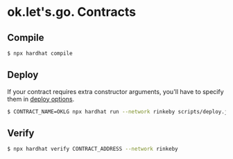 # ok.let's.go. Contracts

## Compile

```sh
$ npx hardhat compile
```

## Deploy

If your contract requires extra constructor arguments, you'll have to specify them in [deploy options](https://hardhat.org/plugins/hardhat-deploy.html#deployments-deploy-name-options).

```sh
$ CONTRACT_NAME=OKLG npx hardhat run --network rinkeby scripts/deploy.js
```

## Verify

```sh
$ npx hardhat verify CONTRACT_ADDRESS --network rinkeby
```
